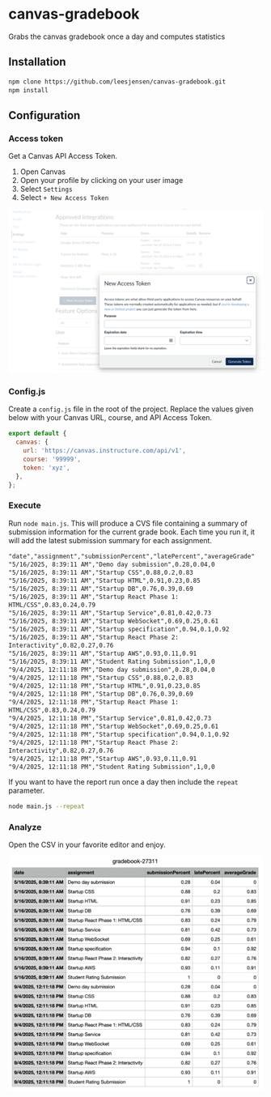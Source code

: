 # canvas-gradebook

Grabs the canvas gradebook once a day and computes statistics

## Installation

```sh
npm clone https://github.com/leesjensen/canvas-gradebook.git
npm install
```

## Configuration

### Access token

Get a Canvas API Access Token.

1. Open Canvas
1. Open your profile by clicking on your user image
1. Select `Settings`
1. Select `+ New Access Token`

![alt text](createAccessToken.png)

### Config.js

Create a `config.js` file in the root of the project. Replace the values given below with your Canvas URL, course, and API Access Token.

```js
export default {
  canvas: {
    url: 'https://canvas.instructure.com/api/v1',
    course: '99999',
    token: 'xyz',
  },
};
```

### Execute

Run `node main.js`. This will produce a CVS file containing a summary of submission information for the current grade book. Each time you run it, it will add the latest submission summary for each assignment.

```csv
"date","assignment","submissionPercent","latePercent","averageGrade"
"5/16/2025, 8:39:11 AM","Demo day submission",0.28,0.04,0
"5/16/2025, 8:39:11 AM","Startup CSS",0.88,0.2,0.83
"5/16/2025, 8:39:11 AM","Startup HTML",0.91,0.23,0.85
"5/16/2025, 8:39:11 AM","Startup DB",0.76,0.39,0.69
"5/16/2025, 8:39:11 AM","Startup React Phase 1: HTML/CSS",0.83,0.24,0.79
"5/16/2025, 8:39:11 AM","Startup Service",0.81,0.42,0.73
"5/16/2025, 8:39:11 AM","Startup WebSocket",0.69,0.25,0.61
"5/16/2025, 8:39:11 AM","Startup specification",0.94,0.1,0.92
"5/16/2025, 8:39:11 AM","Startup React Phase 2: Interactivity",0.82,0.27,0.76
"5/16/2025, 8:39:11 AM","Startup AWS",0.93,0.11,0.91
"5/16/2025, 8:39:11 AM","Student Rating Submission",1,0,0
"9/4/2025, 12:11:18 PM","Demo day submission",0.28,0.04,0
"9/4/2025, 12:11:18 PM","Startup CSS",0.88,0.2,0.83
"9/4/2025, 12:11:18 PM","Startup HTML",0.91,0.23,0.85
"9/4/2025, 12:11:18 PM","Startup DB",0.76,0.39,0.69
"9/4/2025, 12:11:18 PM","Startup React Phase 1: HTML/CSS",0.83,0.24,0.79
"9/4/2025, 12:11:18 PM","Startup Service",0.81,0.42,0.73
"9/4/2025, 12:11:18 PM","Startup WebSocket",0.69,0.25,0.61
"9/4/2025, 12:11:18 PM","Startup specification",0.94,0.1,0.92
"9/4/2025, 12:11:18 PM","Startup React Phase 2: Interactivity",0.82,0.27,0.76
"9/4/2025, 12:11:18 PM","Startup AWS",0.93,0.11,0.91
"9/4/2025, 12:11:18 PM","Student Rating Submission",1,0,0
```

If you want to have the report run once a day then include the `repeat` parameter.

```sh
node main.js --repeat
```

### Analyze

Open the CSV in your favorite editor and enjoy.

![alt text](spreadsheet.png)
